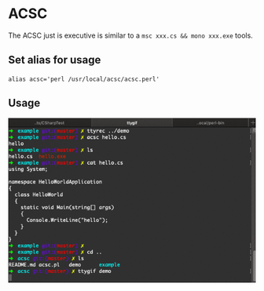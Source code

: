 # ACSC

The ACSC just is executive is similar to a `msc xxx.cs && mono xxx.exe` tools.

## Set alias for usage

```
alias acsc='perl /usr/local/acsc/acsc.perl'
```

## Usage

![](https://github.com/HaoDaWang/ACSC/blob/master/doc/tty.gif)
